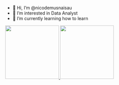 - 👋 Hi, I’m @nicodemusnaisau
- 👀 I’m interested in Data Analyst
- 🌱 I’m currently learning how to learn

<a href="https://github.com/nicodemusnaisau">
 <img height="170em" src="https://github-readme-stats.anuraghazra1.vercel.app/api?username=nicodemusnaisau&show_icons=true&include_all_commits=true&theme=algolia" />
  <img height="170em" src="https://github-readme-stats.anuraghazra1.vercel.app/api/top-langs/?username=nicodemusnaisau&layout=compact&theme=algolia" />
</a>


<!---
nicodemusnaisau/nicodemusnaisau is a ✨ special ✨ repository because its `README.md` (this file) appears on your GitHub profile.
You can click the Preview link to take a look at your changes.

